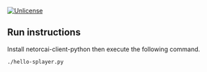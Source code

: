 [![Unlicense](https://img.shields.io/badge/unlicense-public%20domain-brightgreen.svg)](http://unlicense.org/)

Run instructions
----------------

Install netorcai-client-python then execute the following command.

```bash
./hello-splayer.py
```
